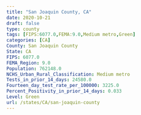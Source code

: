 ```yaml
---
title: "San Joaquin County, CA"
date: 2020-10-21
draft: false
type: county
tags: [FIPS:6077.0,FEMA:9.0,Medium metro,Green]
categories: [CA]
County: San Joaquin County
State: CA
FIPS: 6077.0
FEMA_Region: 9.0
Population: 762148.0
NCHS_Urban_Rural_Classification: Medium metro
Tests_in_prior_14_days: 24580.0
Fourteen_day_test_rate_per_100000: 3225.0
Percent_Positivity_in_prior_14_days: 0.033
Level: Green
url: /states/CA/san-joaquin-county
---
```




